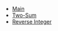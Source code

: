 <!-- _sidebar.md -->
* [Main](readme.md)
* [Two-Sum](challenges/challenge1.md)
* [Reverse Integer](challenges/challenge2.md)
